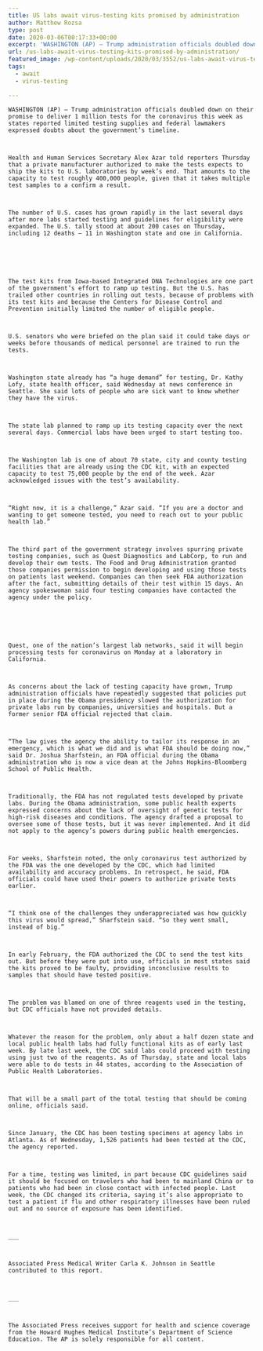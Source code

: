 ```yaml
---
title: US labs await virus-testing kits promised by administration
author: Matthew Rozsa
type: post
date: 2020-03-06T00:17:33+00:00
excerpt: 'WASHINGTON (AP) — Trump administration officials doubled down on their promise to deliver 1 million tests for the coronavirus this week as states reported limited testing supplies and federal lawmakers expressed doubts about the government’s timeline.Health and Human Services Secretary Alex Azar told reporters Thursday that a private manufacturer authorized to make the tests expects&hellip;'
url: /us-labs-await-virus-testing-kits-promised-by-administration/
featured_image: /wp-content/uploads/2020/03/3552/us-labs-await-virus-testing-kits-promised-by-administration.jpeg
tags:
  - await
  - virus-testing

---
```

  
    WASHINGTON (AP) — Trump administration officials doubled down on their promise to deliver 1 million tests for the coronavirus this week as states reported limited testing supplies and federal lawmakers expressed doubts about the government’s timeline.
  
  
  
    Health and Human Services Secretary Alex Azar told reporters Thursday that a private manufacturer authorized to make the tests expects to ship the kits to U.S. laboratories by week’s end. That amounts to the capacity to test roughly 400,000 people, given that it takes multiple test samples to a confirm a result.
  
  
  
    The number of U.S. cases has grown rapidly in the last several days after more labs started testing and guidelines for eligibility were expanded. The U.S. tally stood at about 200 cases on Thursday, including 12 deaths — 11 in Washington state and one in California.
  
  
  
  
  
  
    The test kits from Iowa-based Integrated DNA Technologies are one part of the government’s effort to ramp up testing. But the U.S. has trailed other countries in rolling out tests, because of problems with its test kits and because the Centers for Disease Control and Prevention initially limited the number of eligible people.
  
  
  
    U.S. senators who were briefed on the plan said it could take days or weeks before thousands of medical personnel are trained to run the tests.
  
  
  
    Washington state already has “a huge demand” for testing, Dr. Kathy Lofy, state health officer, said Wednesday at news conference in Seattle. She said lots of people who are sick want to know whether they have the virus.
  
  
  
    The state lab planned to ramp up its testing capacity over the next several days. Commercial labs have been urged to start testing too.
  
  
  
    The Washington lab is one of about 70 state, city and county testing facilities that are already using the CDC kit, with an expected capacity to test 75,000 people by the end of the week. Azar acknowledged issues with the test’s availability.
  
  
  
    “Right now, it is a challenge,” Azar said. “If you are a doctor and wanting to get someone tested, you need to reach out to your public health lab.”
  
  
  
    The third part of the government strategy involves spurring private testing companies, such as Quest Diagnostics and LabCorp, to run and develop their own tests. The Food and Drug Administration granted those companies permission to begin developing and using those tests on patients last weekend. Companies can then seek FDA authorization after the fact, submitting details of their test within 15 days. An agency spokeswoman said four testing companies have contacted the agency under the policy.
  
  
  
  
  
  
    Quest, one of the nation’s largest lab networks, said it will begin processing tests for coronavirus on Monday at a laboratory in California.
  
  
  
    As concerns about the lack of testing capacity have grown, Trump administration officials have repeatedly suggested that policies put in place during the Obama presidency slowed the authorization for private labs run by companies, universities and hospitals. But a former senior FDA official rejected that claim.
  
  
  
    “The law gives the agency the ability to tailor its response in an emergency, which is what we did and is what FDA should be doing now,” said Dr. Joshua Sharfstein, an FDA official during the Obama administration who is now a vice dean at the Johns Hopkins-Bloomberg School of Public Health.
  
  
  
    Traditionally, the FDA has not regulated tests developed by private labs. During the Obama administration, some public health experts expressed concerns about the lack of oversight of genetic tests for high-risk diseases and conditions. The agency drafted a proposal to oversee some of those tests, but it was never implemented. And it did not apply to the agency’s powers during public health emergencies.
  
  
  
    For weeks, Sharfstein noted, the only coronavirus test authorized by the FDA was the one developed by the CDC, which had limited availability and accuracy problems. In retrospect, he said, FDA officials could have used their powers to authorize private tests earlier.
  
  
  
    “I think one of the challenges they underappreciated was how quickly this virus would spread,” Sharfstein said. “So they went small, instead of big.”
  
  
  
    In early February, the FDA authorized the CDC to send the test kits out. But before they were put into use, officials in most states said the kits proved to be faulty, providing inconclusive results to samples that should have tested positive.
  
  
  
    The problem was blamed on one of three reagents used in the testing, but CDC officials have not provided details.
  
  
  
    Whatever the reason for the problem, only about a half dozen state and local public health labs had fully functional kits as of early last week. By late last week, the CDC said labs could proceed with testing using just two of the reagents. As of Thursday, state and local labs were able to do tests in 44 states, according to the Association of Public Health Laboratories.
  
  
  
    That will be a small part of the total testing that should be coming online, officials said.
  
  
  
    Since January, the CDC has been testing specimens at agency labs in Atlanta. As of Wednesday, 1,526 patients had been tested at the CDC, the agency reported.
  
  
  
    For a time, testing was limited, in part because CDC guidelines said it should be focused on travelers who had been to mainland China or to patients who had been in close contact with infected people. Last week, the CDC changed its criteria, saying it’s also appropriate to test a patient if flu and other respiratory illnesses have been ruled out and no source of exposure has been identified.
  
  
  
    ___
  
  
  
    Associated Press Medical Writer Carla K. Johnson in Seattle contributed to this report.
  
  
  
    ___
  
  
  
    The Associated Press receives support for health and science coverage from the Howard Hughes Medical Institute’s Department of Science Education. The AP is solely responsible for all content.
  
